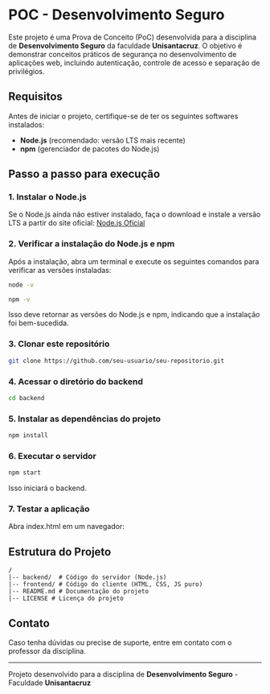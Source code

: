 # POC - Desenvolvimento Seguro

Este projeto é uma Prova de Conceito (PoC) desenvolvida para a disciplina de **Desenvolvimento Seguro** da faculdade **Unisantacruz**. O objetivo é demonstrar conceitos práticos de segurança no desenvolvimento de aplicações web, incluindo autenticação, controle de acesso e separação de privilégios.

## Requisitos
Antes de iniciar o projeto, certifique-se de ter os seguintes softwares instalados:

- **Node.js** (recomendado: versão LTS mais recente)
- **npm** (gerenciador de pacotes do Node.js)

## Passo a passo para execução

### 1. Instalar o Node.js
Se o Node.js ainda não estiver instalado, faça o download e instale a versão LTS a partir do site oficial:
[Node.js Oficial](https://nodejs.org/)

### 2. Verificar a instalação do Node.js e npm
Após a instalação, abra um terminal e execute os seguintes comandos para verificar as versões instaladas:
```sh
node -v
```
```sh
npm -v
```
Isso deve retornar as versões do Node.js e npm, indicando que a instalação foi bem-sucedida.

### 3. Clonar este repositório
```sh
git clone https://github.com/seu-usuario/seu-repositorio.git
```

### 4. Acessar o diretório do backend
```sh
cd backend
```

### 5. Instalar as dependências do projeto
```sh
npm install
```

### 6. Executar o servidor
```sh
npm start
```
Isso iniciará o backend.

### 7. Testar a aplicação
Abra index.html em um navegador:

## Estrutura do Projeto
```
/
|-- backend/  # Código do servidor (Node.js)
|-- frontend/ # Código do cliente (HTML, CSS, JS puro)
|-- README.md # Documentação do projeto
|-- LICENSE # Licença do projeto
```

## Contato
Caso tenha dúvidas ou precise de suporte, entre em contato com o professor da disciplina.

---
Projeto desenvolvido para a disciplina de **Desenvolvimento Seguro** - Faculdade **Unisantacruz**


